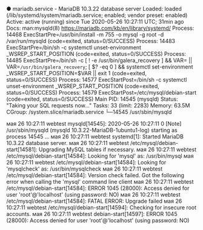 ● mariadb.service - MariaDB 10.3.22 database server
     Loaded: loaded (/lib/systemd/system/mariadb.service; enabled; vendor preset: enabled)
     Active: active (running) since Tue 2020-05-26 10:27:11 UTC; 31min ago
       Docs: man:mysqld(8)
             https://mariadb.com/kb/en/library/systemd/
    Process: 14468 ExecStartPre=/usr/bin/install -m 755 -o mysql -g root -d /var/run/mysqld (code=exited, status=0/SUCCESS)
    Process: 14483 ExecStartPre=/bin/sh -c systemctl unset-environment _WSREP_START_POSITION (code=exited, status=0/SUCCESS)
    Process: 14485 ExecStartPre=/bin/sh -c [ ! -e /usr/bin/galera_recovery ] && VAR= ||   VAR=`/usr/bin/galera_recovery`; [ $? -eq 0 ]   && systemctl set-environment _WSREP_START_POSITION=$VAR || exit 1 (code=exited, status=0/SUCCESS)
    Process: 14577 ExecStartPost=/bin/sh -c systemctl unset-environment _WSREP_START_POSITION (code=exited, status=0/SUCCESS)
    Process: 14579 ExecStartPost=/etc/mysql/debian-start (code=exited, status=0/SUCCESS)
   Main PID: 14545 (mysqld)
     Status: "Taking your SQL requests now..."
      Tasks: 33 (limit: 2283)
     Memory: 63.5M
     CGroup: /system.slice/mariadb.service
             └─14545 /usr/sbin/mysqld

мая 26 10:27:11 webtest mysqld[14545]: 2020-05-26 10:27:11 0 [Note] /usr/sbin/mysqld (mysqld 10.3.22-MariaDB-1ubuntu1-log) starting as process 14545 ...
мая 26 10:27:11 webtest systemd[1]: Started MariaDB 10.3.22 database server.
мая 26 10:27:11 webtest /etc/mysql/debian-start[14581]: Upgrading MySQL tables if necessary.
мая 26 10:27:11 webtest /etc/mysql/debian-start[14584]: Looking for 'mysql' as: /usr/bin/mysql
мая 26 10:27:11 webtest /etc/mysql/debian-start[14584]: Looking for 'mysqlcheck' as: /usr/bin/mysqlcheck
мая 26 10:27:11 webtest /etc/mysql/debian-start[14584]: Version check failed. Got the following error when calling the 'mysql' command line client
мая 26 10:27:11 webtest /etc/mysql/debian-start[14584]: ERROR 1045 (28000): Access denied for user 'root'@'localhost' (using password: NO)
мая 26 10:27:11 webtest /etc/mysql/debian-start[14584]: FATAL ERROR: Upgrade failed
мая 26 10:27:11 webtest /etc/mysql/debian-start[14594]: Checking for insecure root accounts.
мая 26 10:27:11 webtest debian-start[14597]: ERROR 1045 (28000): Access denied for user 'root'@'localhost' (using password: NO)
